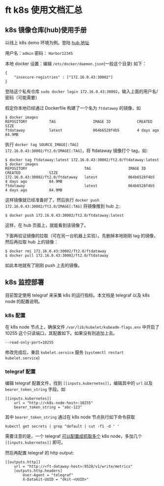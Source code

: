 # ft k8s 使用文档汇总

## k8s 镜像仓库(hub)使用手册

以线上 k8s demo 环境为例。登陆 [hub 地址](http://172.16.0.43:30002/harbor/sign-in?redirect_url=%2Fharbor%2Fprojects)

用户名：`admin`
密码： `Harbor12345`

本地 docker 设置：编辑 `/etc/docker/daemon.json`(一般这个目录) 如下：

	{
		"insecure-registries" : ["172.16.0.43:30002"]
	}

登陆这个私有仓库 `sudo docker login 172.16.0.43:30002`，输入上面的用户名/密码（可能需要）

假定你本地已经通过 Dockerfile 构建了一个名为 `ftdataway` 的镜像，如

	$ docker images
	REPOSITORY          TAG                 IMAGE ID            CREATED             SIZE
	ftdataway           latest              064b6528f4b5        4 days ago          84.9MB

执行 `docker tag SOURCE_IMAGE[:TAG] 172.16.0.43:30002/ft2.0/IMAGE[:TAG]`，将 ftdataway 镜像打个 tag，如:

	$ docker tag ftdataway:latest 172.16.0.43:30002/ft2.0/ftdataway:latest
	$ docker images
	REPOSITORY                          TAG                 IMAGE ID            CREATED             SIZE
	172.16.0.43:30002/ft2.0/ftdataway   latest              064b6528f4b5        4 days ago          84.9MB
	ftdataway                           latest              064b6528f4b5        4 days ago          84.9MB

这样镜像就已经准备好了，然后执行 `docker push 172.16.0.43:30002/ft2.0/IMAGE[:TAG]` 将镜像推到 hub 上:

	$ docker push 172.16.0.43:30002/ft2.0/ftdataway:latest

这样，在 hub 页面上，就能看到该镜像了。

下面再验证镜像的拉取（可在另一台机器上实验）。先删掉本地刚刚 tag 的镜像，然后再拉取 hub 上的镜像：

	$ docker rmi 172.16.0.43:30002/ft2.0/ftdataway
	$ docker pull 172.16.0.43:30002/ft2.0/ftdataway

如此本地就有了刚刚 push 上去的镜像。

## k8s 监控部署

目前暂定使用 telegraf 来采集 k8s 的运行指标。本文档是 telegraf 以及 k8s node 的配置说明。

### k8s 配置

在 k8s node 节点上，确保文件 `/var/lib/kubelet/kubeadm-flags.env` 中开启了 10255 这个只读端口，其配置如下。如果没有则追加上去。

	--read-only-port=10255

修改完成后，重启 `kubelet.service` 服务 (`systemctl restart kubelet.service`)

### telegraf 配置

编辑 telegraf 配置文件，找到 `[[inputs.kubernetes]]`，编辑其中的 `url` 以及 `bearer_token_string` 字段。如

	[[inputs.kubernetes]]
		url = "http://<k8s-node-host>:10255"
		bearer_token_string = "abc-123"

其中 `bearer_token_string` 通过在 k8s node 节点执行如下命令获取

	kubectl get secrets | grep ^default | cut -f1 -d ' '

需要注意的是，一个 telegraf [可以配置成抓取多个](https://docs.influxdata.com/telegraf/v1.12/administration/configuration/#multiple-inputs-of-the-same-type) k8s node，多加几个 `[[inputs.kubernetes]]` 即可。

然后再配置 telegraf 的 http output:

	[[outputs.http]]
		url = "http://<ft-dataway-host>:9528/v1/write/metrics"
		[outputs.http.headers]
			User-Agent = "telegraf"
			X-Datakit-UUID = "dkit-<UUID>"
